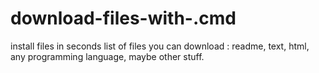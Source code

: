 # download-files-with-.cmd
install files in seconds
list of files you can download : readme, text, html, any programming language, maybe other stuff.

